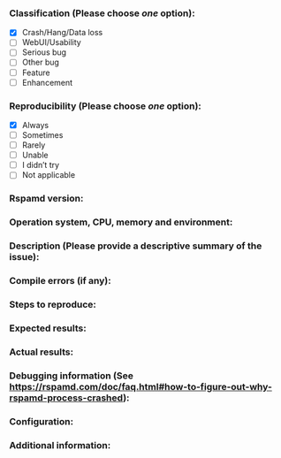 ### Classification (Please choose *one* option):

* [x] Crash/Hang/Data loss
* [ ] WebUI/Usability
* [ ] Serious bug
* [ ] Other bug
* [ ] Feature
* [ ] Enhancement

### Reproducibility (Please choose *one* option):

* [X] Always
* [ ] Sometimes
* [ ] Rarely
* [ ] Unable
* [ ] I didn’t try
* [ ] Not applicable

### Rspamd version:

### Operation system, CPU, memory and environment:

### Description (Please provide a descriptive summary of the issue):

### Compile errors (if any):

### Steps to reproduce:

### Expected results:

### Actual results:

### Debugging information (See https://rspamd.com/doc/faq.html#how-to-figure-out-why-rspamd-process-crashed):

### Configuration:

### Additional information:
